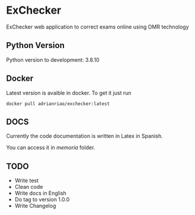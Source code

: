# ExChecker
ExChecker web application to correct exams online using OMR technology

## Python Version
Python version to development: 3.8.10

## Docker
Latest version is avaible in docker. To get it just run

```docker pull adrianriao/exchecker:latest```

## DOCS
Currently the code documentation is written in Latex in Spanish.

You can access it in *memoria* folder.

## TODO
- Write test
- Clean code
- Write docs in English
- Do tag to version 1.0.0
- Write Changelog
